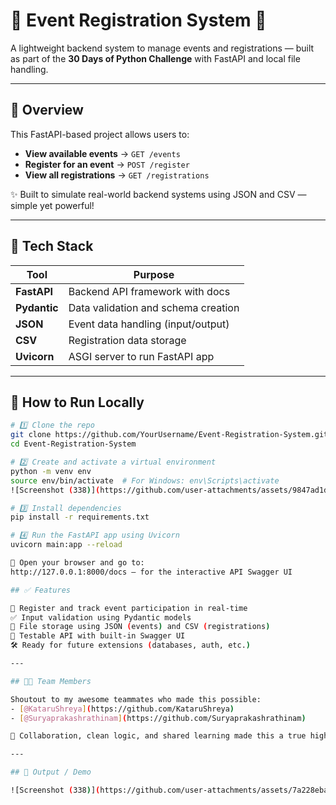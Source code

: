 # 📅 Event Registration System 🚀

A lightweight backend system to manage events and registrations — built as part of the **30 Days of Python Challenge** with FastAPI and local file handling.

---

## 📌 Overview

This FastAPI-based project allows users to:
- **View available events** → `GET /events`
- **Register for an event** → `POST /register`
- **View all registrations** → `GET /registrations`

✨ Built to simulate real-world backend systems using JSON and CSV — simple yet powerful!

---

## 🔧 Tech Stack

| Tool        | Purpose                             |
|-------------|-------------------------------------|
| **FastAPI** | Backend API framework with docs     |
| **Pydantic**| Data validation and schema creation |
| **JSON**    | Event data handling (input/output)  |
| **CSV**     | Registration data storage           |
| **Uvicorn** | ASGI server to run FastAPI app      |

---

## 🚀 How to Run Locally

```bash
# 1️⃣ Clone the repo
git clone https://github.com/YourUsername/Event-Registration-System.git
cd Event-Registration-System

# 2️⃣ Create and activate a virtual environment
python -m venv env
source env/bin/activate  # For Windows: env\Scripts\activate
![Screenshot (338)](https://github.com/user-attachments/assets/9847ad1d-df0c-4a19-a7ea-00f614500a4f)

# 3️⃣ Install dependencies
pip install -r requirements.txt

# 4️⃣ Run the FastAPI app using Uvicorn
uvicorn main:app --reload

🧭 Open your browser and go to:
http://127.0.0.1:8000/docs — for the interactive API Swagger UI

## ✅ Features

📂 Register and track event participation in real-time  
✅ Input validation using Pydantic models  
🧠 File storage using JSON (events) and CSV (registrations)  
🚀 Testable API with built-in Swagger UI  
🛠️ Ready for future extensions (databases, auth, etc.)

---

## 👨‍💻 Team Members

Shoutout to my awesome teammates who made this possible:  
- [@KataruShreya](https://github.com/KataruShreya)  
- [@Suryaprakashrathinam](https://github.com/Suryaprakashrathinam)

🤝 Collaboration, clean logic, and shared learning made this a true highlight of our 30-day journey!

---

## 📸 Output / Demo

![Screenshot (338)](https://github.com/user-attachments/assets/7a228eba-c92c-4a4a-b6bd-17086411a73f)


